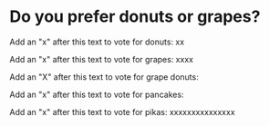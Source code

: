 # Do you prefer donuts or grapes?

Add an "x" after this text to vote for donuts: xx

Add an "x" after this text to vote for grapes: xxxx

Add an "X" after this text to vote for grape donuts:

Add an "x" after this text to vote for pancakes:

Add an "x" after this text to vote for pikas: xxxxxxxxxxxxxxx
